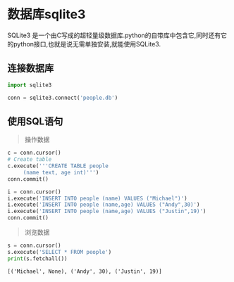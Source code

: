 
# 数据库sqlite3

SQLite3 是一个由C写成的超轻量级数据库.python的自带库中包含它,同时还有它的python接口,也就是说无需单独安装,就能使用SQLite3.

## 连接数据库


```python
import sqlite3
```


```python
conn = sqlite3.connect('people.db')
```

## 使用SQL语句

> 操作数据


```python
c = conn.cursor()
# Create table 
c.execute('''CREATE TABLE people              
     (name text, age int)''')
conn.commit()
```


```python
i = conn.cursor()
i.execute('INSERT INTO people (name) VALUES ("Michael")')
i.execute('INSERT INTO people (name,age) VALUES ("Andy",30)')
i.execute('INSERT INTO people (name,age) VALUES ("Justin",19)')
conn.commit()
```

> 浏览数据


```python
s = conn.cursor()
s.execute('SELECT * FROM people')
print(s.fetchall())
```

    [('Michael', None), ('Andy', 30), ('Justin', 19)]

